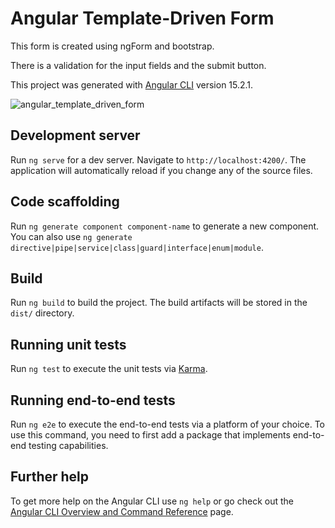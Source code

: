 # Angular Template-Driven Form

This form is created using ngForm and bootstrap.

There is a validation for the input fields and the submit button.

This project was generated with [Angular CLI](https://github.com/angular/angular-cli) version 15.2.1.

![angular_template_driven_form](https://user-images.githubusercontent.com/71008079/226994416-b3a58844-1fc9-40df-a605-a5b442dbc2c4.png)

## Development server

Run `ng serve` for a dev server. Navigate to `http://localhost:4200/`. The application will automatically reload if you change any of the source files.

## Code scaffolding

Run `ng generate component component-name` to generate a new component. You can also use `ng generate directive|pipe|service|class|guard|interface|enum|module`.

## Build

Run `ng build` to build the project. The build artifacts will be stored in the `dist/` directory.

## Running unit tests

Run `ng test` to execute the unit tests via [Karma](https://karma-runner.github.io).

## Running end-to-end tests

Run `ng e2e` to execute the end-to-end tests via a platform of your choice. To use this command, you need to first add a package that implements end-to-end testing capabilities.

## Further help

To get more help on the Angular CLI use `ng help` or go check out the [Angular CLI Overview and Command Reference](https://angular.io/cli) page.
